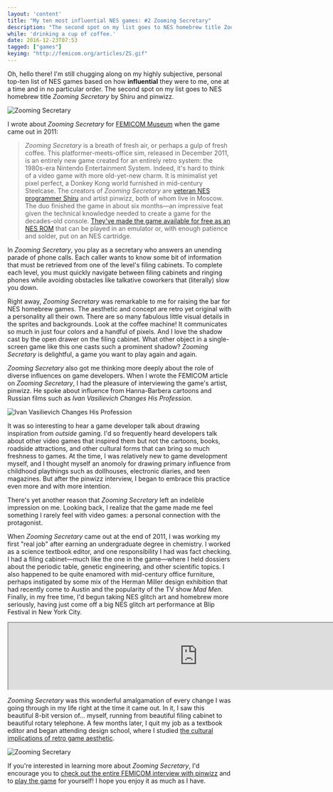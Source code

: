 ```yaml
---
layout: 'content'
title: "My ten most influential NES games: #2 Zooming Secretary"
description: "The second spot on my list goes to NES homebrew title Zooming Secretary by Shiru and pinwizz."
while: 'drinking a cup of coffee.'
date: 2016-12-23T07:53
tagged: ["games"]
keyimg: "http://femicom.org/articles/ZS.gif"
---
```


Oh, hello there! I'm still chugging along on my highly subjective, personal top-ten list of NES games based on how **influential** they were to me, one at a time and in no particular order. The second spot on my list goes to NES homebrew title *Zooming Secretary* by Shiru and pinwizz. 

![Zooming Secretary](/img/Zooming_Secretary2.png)

I wrote about *Zooming Secretary* for [FEMICOM Museum](http://www.femicom.org) when the game came out in 2011:

> *Zooming Secretary* is a breath of fresh air, or perhaps a gulp of fresh coffee. This platformer-meets-office sim, released in December 2011, is an entirely new game created for an entirely retro system: the 1980s-era Nintendo Entertainment System. Indeed, it's hard to think of a video game with more old-yet-new charm. It is minimalist yet pixel perfect, a Donkey Kong world furnished in mid-century Steelcase. The creators of *Zooming Secretary* are [veteran NES programmer Shiru](http://shiru.untergrund.net/software.shtml#nes) and artist pinwizz, both of whom live in Moscow. The duo finished the game in about six months—an impressive feat given the technical knowledge needed to create a game for the decades-old console. [They've made the game available for free as an NES ROM](http://shiru.untergrund.net/software.shtml#nes) that can be played in an emulator or, with enough patience and solder, put on an NES cartridge.

In *Zooming Secretary*, you play as a secretary who answers an unending parade of phone calls. Each caller wants to know some bit of information that must be retrieved from one of the level's filing cabinets. To complete each level, you must quickly navigate between filing cabinets and ringing phones while avoiding obstacles like talkative coworkers that (literally) slow you down.

Right away, *Zooming Secretary* was remarkable to me for raising the bar for NES homebrew games. The aesthetic and concept are retro yet original with a personality all their own. There are so many fabulous little visual details in the sprites and backgrounds. Look at the coffee machine! It communicates so much in just four colors and a handful of pixels. And I love the shadow cast by the open drawer on the filing cabinet. What other object in a single-screen game like this one casts such a prominent shadow? *Zooming Secretary* is delightful, a game you want to play again and again.

*Zooming Secretary* also got me thinking more deeply about the role of diverse influences on game developers. When I wrote the FEMICOM article on *Zooming Secretary*, I had the pleasure of interviewing the game's artist, pinwizz. He spoke about influence from Hanna-Barbera cartoons and Russian films such as *Ivan Vasilievich Changes His Profession*.

![Ivan Vasilievich Changes His Profession](http://femicom.org/articles/ZSposter.jpg)

It was so interesting to hear a game developer talk about drawing inspiration from *outside* gaming. I'd so frequently heard  developers talk about other video games that inspired them but not the cartoons, books, roadside attractions, and other cultural forms that can bring so much freshness to games. At the time, I was relatively new to game development myself, and I thought myself an anomoly for drawing primary influence from childhood playthings such as dollhouses, electronic diaries, and teen magazines. But after the pinwizz interview, I began to embrace this practice even more and with more intention.

There's yet another reason that *Zooming Secretary* left an indelible impression on me. Looking back, I realize that the game made me feel something I rarely feel with video games: a personal connection with the protagonist.

When *Zooming Secretary* came out at the end of 2011, I was working my first "real job" after earning an undergraduate degree in chemistry. I worked as a science textbook editor, and one responsibility I had was fact checking. I had a filing cabinet&mdash;much like the one in the game&mdash;where I held dossiers about the periodic table, genetic engineering, and other scientific topics. I also happened to be quite enamored with mid-century office furniture, perhaps instigated by some mix of the Herman Miller design exhibition that had recently come to Austin and the popularity of the TV show *Mad Men*. Finally, in my free time, I'd begun taking NES glitch art and homebrew more seriously, having just come off a big NES glitch art performance at Blip Festival in New York City.

<iframe src="https://player.vimeo.com/video/24011392" width="850"></iframe>

*Zooming Secretary* was this wonderful amalgamation of every change I was going through in my life right at the time it came out. In it, I saw this beautiful 8-bit version of... myself, running from beautiful filing cabinet to beautiful rotary telephone. A few months later, I quit my job as a textbook editor and began attending design school, where I studied [the cultural implications of retro game aesthetic](https://repositories.lib.utexas.edu/handle/2152/26343).

![Zooming Secretary](http://femicom.org/articles/ZS.gif)

If you're interested in learning more about *Zooming Secretary*, I'd encourage you to [check out the entire FEMICOM interview with pinwizz](http://www.femicom.org/articles/nes-homebrew-artist-pinwizz.php) and to [play the game](http://shiru.untergrund.net/software.shtml#nes) for yourself! I hope you enjoy it as much as I have.